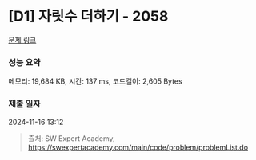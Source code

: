 # [D1] 자릿수 더하기 - 2058 

[문제 링크](https://swexpertacademy.com/main/code/problem/problemDetail.do?contestProbId=AV5QPRjqA10DFAUq) 

### 성능 요약

메모리: 19,684 KB, 시간: 137 ms, 코드길이: 2,605 Bytes

### 제출 일자

2024-11-16 13:12



> 출처: SW Expert Academy, https://swexpertacademy.com/main/code/problem/problemList.do
